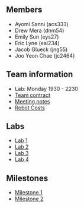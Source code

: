 ## Members

* Ayomi Sanni (acs333)
* Drew Mera (dnm54)
* Emily Sun (eys27)
* Eric Lyne (eal234)
* Jacob Glueck (jng55)
* Joo Yeon Chae (jc2464)

## Team information

* Lab: Monday 1930 - 2230
* [Team contract](team_contract.md)
* [Meeting notes](meeting_notes.md)
* [Robot Costs](robot_costs.md)

## Labs
* [Lab 1](lab1/README.md)
* [Lab 2](lab2/README.md)
* [Lab 3](lab3/README.md)
* [Lab 4](lab4/README.md)

## Milestones
* [Milestone 1](mi1/README.md)
* [Milestone 2](mi2/README.md)
